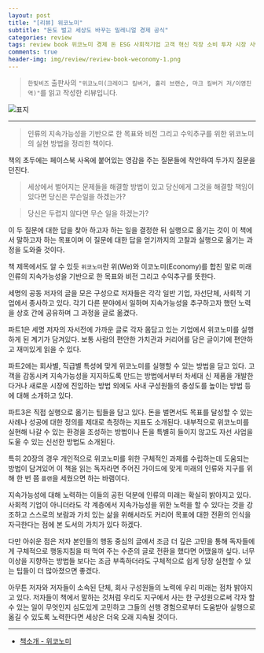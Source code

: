 ```yaml
---  
layout: post  
title: "[리뷰] 위코노미"  
subtitle: "돈도 벌고 세상도 바꾸는 밀레니얼 경제 공식"  
categories: review  
tags: review book 위코노미 경제 돈 ESG 사회적기업 고객 혁신 직장 소비 투자 시장 사람 액션플랜 조직 대의 설득 세상 가치  
comments: true  
header-img: img/review/review-book-weconomy-1.png
---  
```

  
> `한빛비즈` 출판사의 `"위코노미(크레이그 킬버거, 홀리 브랜슨, 마크 킬버거 저/이영진 역)"`를 읽고 작성한 리뷰입니다.  

![표지](https://theorydb.github.io/assets/img/review/review-book-weconomy-1.png)  

---

> 인류의 지속가능성을 기반으로 한 목표와 비전 그리고 수익추구를 위한 위코노미의 실현 방법을 정리한 책이다. 

책의 초두에는 페이스북 사옥에 붙어있는 영감을 주는 질문들에 착안하여 두가지 질문을 던진다.

> 세상에서 벌어지는 문제들을 해결할 방법이 있고 당신에게 그것을 해결할 책임이 있다면 당신은 무슨일을 하겠는가?

> 당신은 두렵지 않다면 무슨 일을 하겠는가?

이 두 질문에 대한 답을 찾아 하고자 하는 일을 결정한 뒤 실행으로 옮기는 것이 이 책에서 말하고자 하는 목표이며 이 질문에 대한 답을 얻기까지의 고찰과 실행으로 옮기는 과정을 도와줄 것이다. 

책 제목에서도 알 수 있듯 `위코노미`란 위(We)와 이코노미(Economy)를 합친 말로 미래 인류의 지속가능성을 기반으로 한 목표와 비전 그리고 수익추구를 뜻한다.

세명의 공동 저자의 글을 모은 구성으로 저자들은 각각 일반 기업, 자선단체, 사회적 기업에서 종사하고 있다. 각기 다른 분야에서 일하며 지속가능성을 추구하고자 했던 노력을 상호 간에 공유하며 그 과정을 글로 옮겼다.

파트1은 세명 저자의 자서전에 가까운 글로 각자 몸담고 있는 기업에서 위코노미를 실행하게 된 계기가 담겨있다. 보통 사람의 편안한 가치관과 커리어를 담은 글이기에 편안하고 재미있게 읽을 수 있다.

파트2에는 회사별, 직급별 특성에 맞게 위코노미를 실행할 수 있는 방법을 담고 있다. 고객을 감동시켜 지속가능성을 지지하도록 만드는 방법에서부터 차세대 신 제품을 개발한다거나 새로운 시장에 진입하는 방법 외에도 사내 구성원들의 충성도를 높이는 방법 등에 대해 소개하고 있다. 

파트3은 직접 실행으로 옮기는 팁들을 담고 있다. 돈을 벌면서도 목표를 달성할 수 있는 사례나 성공에 대한 정의를 제대로 측정하는 지표도 소개된다. 내부적으로 위코노미를 실현해 나갈 수 있는 환경을 조성하는 방법이나 돈을 특별히 들이지 않고도 자선 사업을 도울 수 있는 신선한 방법도 소개된다. 

특히 20장의 경우 개인적으로 위코노미를 위한 구체적인 과제를 수립하는데 도움되는 방법이 담겨있어 이 책을 읽는 독자라면 주어진 가이드에 맞게 미래의 인류와 지구를 위해 한 번 쯤 `플랜`을 세웠으면 하는 바램이다. 

지속가능성에 대해 노력하는 이들의 공헌 덕분에 인류의 미래는 확실히 밝아지고 있다. 사회적 기업이 아니더라도 각 계층에서 지속가능성을 위한 노력을 할 수 있다는 것을 강조하고 스스로의 보람과 가치 있는 삶을 위해서라도 커리어 목표에 대한 전환의 인식을 자극한다는 점에 본 도서의 가치가 있다 하겠다. 

다만 아쉬운 점은 저자 본인들의 행동 중심의 글에서 조금 더 깊은 고민을 통해 독자들에게 구체적으로 행동지침을 떠 먹여 주는 수준의 글로 전환을 했다면 어땠을까 싶다. 너무 이상을 지향하는 방법들 보다는 조금 부족하더라도 구체적으로 쉽게 당장 실천할 수 있는 팁들이 더 많아졌으면 좋겠다. 

아무튼 저자와 저자들이 소속된 단체, 회사 구성원들의 노력에 우리 미래는 점차 밝아지고 있다. 저자들이 책에서 말하는 것처럼 우리도 지구에서 사는 한 구성원으로써 각자 할 수 있는 일이 무엇인지 심도있게 고민하고 그들의 선행 경험으로부터 도움받아 실행으로 옮길 수 있도록 노력한다면 세상은 더욱 오래 지속될 것이다.

---

* [책소개 - 위코노미](http://www.yes24.com/Product/Goods/86969547)
